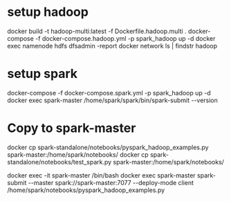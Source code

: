 # setup hadoop
docker build -t hadoop-multi:latest -f Dockerfile.hadoop.multi .
docker-compose -f docker-compose.hadoop.yml -p spark_hadoop up -d
docker exec namenode hdfs dfsadmin -report
docker network ls | findstr hadoop


# setup spark
docker-compose -f docker-compose.spark.yml -p spark_hadoop up -d
docker exec spark-master /home/spark/spark/bin/spark-submit --version


# Copy to spark-master
docker cp spark-standalone/notebooks/pyspark_hadoop_examples.py spark-master:/home/spark/notebooks/
docker cp spark-standalone/notebooks/test_spark.py spark-master:/home/spark/notebooks/


docker exec -it spark-master /bin/bash
docker exec spark-master spark-submit --master spark://spark-master:7077 --deploy-mode client /home/spark/notebooks/pyspark_hadoop_examples.py
